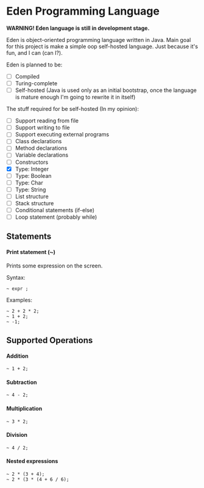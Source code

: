 # Eden Programming Language

**WARNING! Eden language is still in development stage.**

Eden is object-oriented programming language written in Java. 
Main goal for this project is make a simple oop self-hosted language.
Just because it's fun, and I can (can I?).

Eden is planned to be:
- [ ] Compiled
- [ ] Turing-complete
- [ ] Self-hosted (Java is used only as an initial bootstrap, once the language is mature enough I'm going to rewrite it in itself)

The stuff required for be self-hosted (In my opinion):
- [ ] Support reading from file
- [ ] Support writing to file  
- [ ] Support executing external programs
- [ ] Class declarations
- [ ] Method declarations
- [ ] Variable declarations
- [ ] Constructors
- [x] Type: Integer
- [ ] Type: Boolean
- [ ] Type: Char
- [ ] Type: String
- [ ] List structure
- [ ] Stack structure
- [ ] Conditional statements (if-else)
- [ ] Loop statement (probably while)

## Statements

#### Print statement (~)

Prints some expression on the screen.

Syntax:
```
~ expr ;
```

Examples:
```
~ 2 + 2 * 2;
~ 1 + 2;
~ -1;
```

## Supported Operations

#### Addition
```
~ 1 + 2;
```

#### Subtraction
```
~ 4 - 2;
```

#### Multiplication
```
~ 3 * 2;
```

#### Division
```
~ 4 / 2;
```

#### Nested expressions
```
~ 2 * (3 + 4);
~ 2 * (3 * (4 + 6 / 6);
```